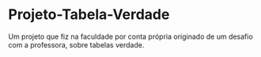 # Projeto-Tabela-Verdade
Um projeto que fiz na faculdade por conta própria originado de um desafio com a professora, sobre tabelas verdade.
